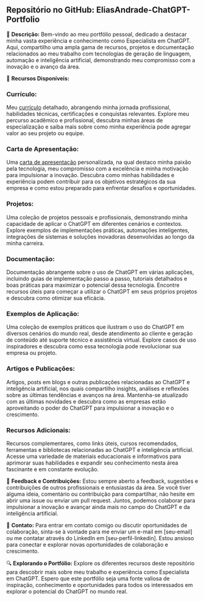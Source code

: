 ## Repositório no GitHub: EliasAndrade-ChatGPT-Portfolio

📝 **Descrição:**
Bem-vindo ao meu portfólio pessoal, dedicado a destacar minha vasta experiência e conhecimento como Especialista em ChatGPT. Aqui, compartilho uma ampla gama de recursos, projetos e documentação relacionados ao meu trabalho com tecnologias de geração de linguagem, automação e inteligência artificial, demonstrando meu compromisso com a inovação e o avanço da área.

🚀 **Recursos Disponíveis:**

### Currículo:
Meu [currículo](https://github.com/chaos4455/ChatGPT-BR/blob/main/Elias%20Andrade%20-%20Especialista%20em%20Engenharia%20de%20Prompt%20e%20ChatGPT%20Tecnologia%20e%20Processos.pdf) detalhado, abrangendo minha jornada profissional, habilidades técnicas, certificações e conquistas relevantes. Explore meu percurso acadêmico e profissional, descubra minhas áreas de especialização e saiba mais sobre como minha experiência pode agregar valor ao seu projeto ou equipe.

### Carta de Apresentação:
Uma [carta de apresentação](https://github.com/chaos4455/ChatGPT-BR/blob/main/Carta%20apresenta%C3%A7%C3%A3o%20-%20Especialista%20Intelig%C3%AAncia%20artificial%2C%20T.I%20e%20neg%C3%B3cios.pdf) personalizada, na qual destaco minha paixão pela tecnologia, meu compromisso com a excelência e minha motivação para impulsionar a inovação. Descubra como minhas habilidades e experiência podem contribuir para os objetivos estratégicos da sua empresa e como estou preparado para enfrentar desafios e oportunidades.

### Projetos:
Uma coleção de projetos pessoais e profissionais, demonstrando minha capacidade de aplicar o ChatGPT em diferentes cenários e contextos. Explore exemplos de implementações práticas, automações inteligentes, integrações de sistemas e soluções inovadoras desenvolvidas ao longo da minha carreira.

### Documentação:
Documentação abrangente sobre o uso de ChatGPT em várias aplicações, incluindo guias de implementação passo a passo, tutoriais detalhados e boas práticas para maximizar o potencial dessa tecnologia. Encontre recursos úteis para começar a utilizar o ChatGPT em seus próprios projetos e descubra como otimizar sua eficácia.

### Exemplos de Aplicação:
Uma coleção de exemplos práticos que ilustram o uso do ChatGPT em diversos cenários do mundo real, desde atendimento ao cliente e geração de conteúdo até suporte técnico e assistência virtual. Explore casos de uso inspiradores e descubra como essa tecnologia pode revolucionar sua empresa ou projeto.

### Artigos e Publicações:
Artigos, posts em blogs e outras publicações relacionadas ao ChatGPT e inteligência artificial, nos quais compartilho insights, análises e reflexões sobre as últimas tendências e avanços na área. Mantenha-se atualizado com as últimas novidades e descubra como as empresas estão aproveitando o poder do ChatGPT para impulsionar a inovação e o crescimento.

### Recursos Adicionais:
Recursos complementares, como links úteis, cursos recomendados, ferramentas e bibliotecas relacionadas ao ChatGPT e inteligência artificial. Acesse uma variedade de materiais educacionais e informativos para aprimorar suas habilidades e expandir seu conhecimento nesta área fascinante e em constante evolução.

💬 **Feedback e Contribuições:**
Estou sempre aberto a feedback, sugestões e contribuições de outros profissionais e entusiastas da área. Se você tiver alguma ideia, comentário ou contribuição para compartilhar, não hesite em abrir uma issue ou enviar um pull request. Juntos, podemos colaborar para impulsionar a inovação e avançar ainda mais no campo do ChatGPT e da inteligência artificial.

📧 **Contato:**
Para entrar em contato comigo ou discutir oportunidades de colaboração, sinta-se à vontade para me enviar um e-mail em [seu-email] ou me contatar através do LinkedIn em [seu-perfil-linkedin]. Estou ansioso para conectar e explorar novas oportunidades de colaboração e crescimento.

🔍 **Explorando o Portfólio:**
Explore os diferentes recursos deste repositório para descobrir mais sobre meu trabalho e experiência como Especialista em ChatGPT. Espero que este portfólio seja uma fonte valiosa de inspiração, conhecimento e oportunidades para todos os interessados em explorar o potencial do ChatGPT no mundo real.
